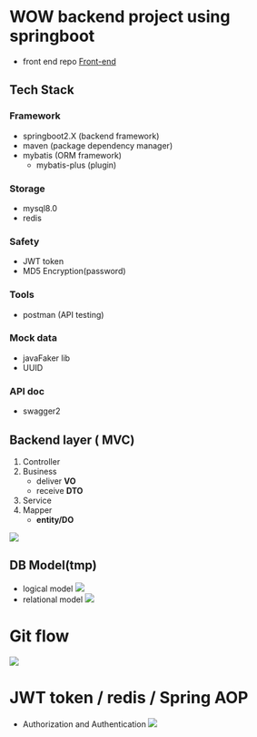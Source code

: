 # WOW backend project using springboot
* front end repo [Front-end](https://github.com/YunfanXu/wow-carRental)
## Tech Stack
### Framework
* springboot2.X (backend framework)
* maven (package dependency manager)
* mybatis (ORM framework)
  * mybatis-plus (plugin)

### Storage
* mysql8.0
* redis

### Safety
* JWT token
* MD5 Encryption(password)

### Tools
* postman (API testing)

### Mock data
* javaFaker lib
* UUID

### API doc
* swagger2

## Backend layer ( MVC)
1. Controller
3. Business 
    * deliver **VO**
    * receive **DTO**
5. Service
6. Mapper 
    * **entity/DO**

![](https://aleximgzzzz.oss-cn-shanghai.aliyuncs.com/myblog/202204281102198.png)

## DB Model(tmp)
* logical model
![](https://aleximgzzzz.oss-cn-shanghai.aliyuncs.com/lc-python/202204181551813.png)
* relational model
![](https://aleximgzzzz.oss-cn-shanghai.aliyuncs.com/lc-python/202204181555253.png)

# Git flow
![](https://aleximgzzzz.oss-cn-shanghai.aliyuncs.com/myblog/202204281212342.png)

# JWT token / redis / Spring AOP
* Authorization and Authentication
![](https://aleximgzzzz.oss-cn-shanghai.aliyuncs.com/myblog/202204290128932.png)